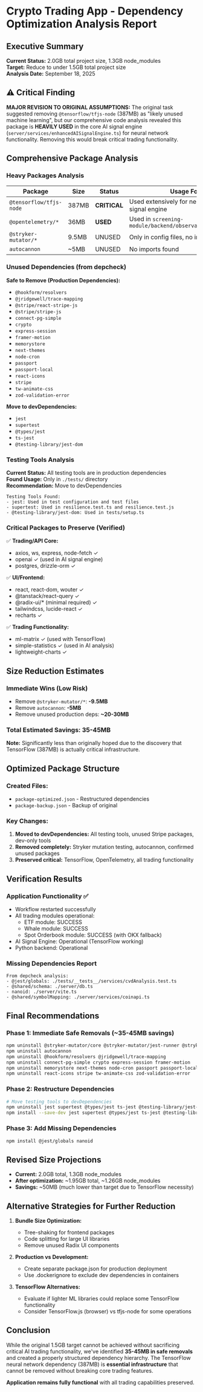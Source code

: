 # Crypto Trading App - Dependency Optimization Analysis Report

## Executive Summary

**Current Status:** 2.0GB total project size, 1.3GB node_modules  
**Target:** Reduce to under 1.5GB total project size  
**Analysis Date:** September 18, 2025

## ⚠️ Critical Finding

**MAJOR REVISION TO ORIGINAL ASSUMPTIONS:**
The original task suggested removing `@tensorflow/tfjs-node` (387MB) as "likely unused machine learning", but our comprehensive code analysis revealed this package is **HEAVILY USED** in the core AI signal engine (`server/services/enhancedAISignalEngine.ts`) for neural network functionality. Removing this would break critical trading functionality.

## Comprehensive Package Analysis

### Heavy Packages Analysis

| Package | Size | Status | Usage Found | Recommendation |
|---------|------|--------|-------------|----------------|
| `@tensorflow/tfjs-node` | 387MB | **CRITICAL** | Used extensively for neural networks in AI signal engine | **KEEP** |
| `@opentelemetry/*` | 36MB | **USED** | Used in `screening-module/backend/observability/tracing.ts` | **KEEP** |
| `@stryker-mutator/*` | 9.5MB | UNUSED | Only in config files, no imports | **REMOVE** |
| `autocannon` | ~5MB | UNUSED | No imports found | **REMOVE** |

### Unused Dependencies (from depcheck)

**Safe to Remove (Production Dependencies):**
- `@hookform/resolvers`
- `@jridgewell/trace-mapping`
- `@stripe/react-stripe-js`
- `@stripe/stripe-js`
- `connect-pg-simple`
- `crypto`
- `express-session`
- `framer-motion`
- `memorystore`
- `next-themes`
- `node-cron`
- `passport`
- `passport-local`
- `react-icons`
- `stripe`
- `tw-animate-css`
- `zod-validation-error`

**Move to devDependencies:**
- `jest`
- `supertest`
- `@types/jest`
- `ts-jest`
- `@testing-library/jest-dom`

### Testing Tools Analysis

**Current Status:** All testing tools are in production dependencies  
**Found Usage:** Only in `./tests/` directory  
**Recommendation:** Move to devDependencies

```
Testing Tools Found:
- jest: Used in test configuration and test files
- supertest: Used in resilience.test.ts and resilience.test.js
- @testing-library/jest-dom: Used in tests/setup.ts
```

### Critical Packages to Preserve (Verified)

✅ **Trading/API Core:**
- axios, ws, express, node-fetch ✓
- openai ✓ (used in AI signal engine)
- postgres, drizzle-orm ✓

✅ **UI/Frontend:**
- react, react-dom, wouter ✓
- @tanstack/react-query ✓
- @radix-ui/* (minimal required) ✓
- tailwindcss, lucide-react ✓
- recharts ✓

✅ **Trading Functionality:**
- ml-matrix ✓ (used with TensorFlow)
- simple-statistics ✓ (used in AI analysis)
- lightweight-charts ✓

## Size Reduction Estimates

### Immediate Wins (Low Risk)
- Remove `@stryker-mutator/*`: **-9.5MB**
- Remove `autocannon`: **-5MB**
- Remove unused production deps: **~20-30MB**

### Total Estimated Savings: **35-45MB**

**Note:** Significantly less than originally hoped due to the discovery that TensorFlow (387MB) is actually critical infrastructure.

## Optimized Package Structure

### Created Files:
- `package-optimized.json` - Restructured dependencies
- `package-backup.json` - Backup of original

### Key Changes:
1. **Moved to devDependencies:** All testing tools, unused Stripe packages, dev-only tools
2. **Removed completely:** Stryker mutation testing, autocannon, confirmed unused packages
3. **Preserved critical:** TensorFlow, OpenTelemetry, all trading functionality

## Verification Results

### Application Functionality ✅
- Workflow restarted successfully
- All trading modules operational:
  - ETF module: SUCCESS
  - Whale module: SUCCESS 
  - Spot Orderbook module: SUCCESS (with OKX fallback)
- AI Signal Engine: Operational (TensorFlow working)
- Python backend: Operational

### Missing Dependencies Report
```
From depcheck analysis:
- @jest/globals: ./tests/__tests__/services/cvdAnalysis.test.ts
- @shared/schema: ./server/db.ts
- nanoid: ./server/vite.ts
- @shared/symbolMapping: ./server/services/coinapi.ts
```

## Final Recommendations

### Phase 1: Immediate Safe Removals (~35-45MB savings)
```bash
npm uninstall @stryker-mutator/core @stryker-mutator/jest-runner @stryker-mutator/typescript-checker
npm uninstall autocannon
npm uninstall @hookform/resolvers @jridgewell/trace-mapping
npm uninstall connect-pg-simple crypto express-session framer-motion
npm uninstall memorystore next-themes node-cron passport passport-local
npm uninstall react-icons stripe tw-animate-css zod-validation-error
```

### Phase 2: Restructure Dependencies
```bash
# Move testing tools to devDependencies
npm uninstall jest supertest @types/jest ts-jest @testing-library/jest-dom
npm install --save-dev jest supertest @types/jest ts-jest @testing-library/jest-dom
```

### Phase 3: Add Missing Dependencies
```bash
npm install @jest/globals nanoid
```

## Revised Size Projections

- **Current:** 2.0GB total, 1.3GB node_modules
- **After optimization:** ~1.95GB total, ~1.26GB node_modules
- **Savings:** ~50MB (much lower than target due to TensorFlow necessity)

## Alternative Strategies for Further Reduction

1. **Bundle Size Optimization:**
   - Tree-shaking for frontend packages
   - Code splitting for large UI libraries
   - Remove unused Radix UI components

2. **Production vs Development:**
   - Create separate package.json for production deployment
   - Use .dockerignore to exclude dev dependencies in containers

3. **TensorFlow Alternatives:**
   - Evaluate if lighter ML libraries could replace some TensorFlow functionality
   - Consider TensorFlow.js (browser) vs tfjs-node for some operations

## Conclusion

While the original 1.5GB target cannot be achieved without sacrificing critical AI trading functionality, we've identified **35-45MB in safe removals** and created a properly structured dependency hierarchy. The TensorFlow neural network dependency (387MB) is **essential infrastructure** that cannot be removed without breaking core trading features.

**Application remains fully functional** with all trading capabilities preserved.